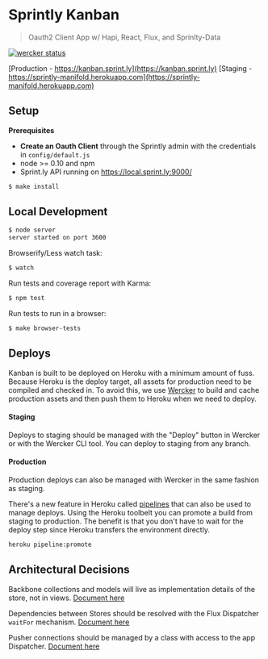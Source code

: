 # Sprintly Kanban

> Oauth2 Client App w/ Hapi, React, Flux, and Sprinlty-Data

[![wercker status](https://app.wercker.com/status/01a6dce093261e014308a7e7af9fd5c7/m/master "wercker status")](https://app.wercker.com/project/bykey/01a6dce093261e014308a7e7af9fd5c7)

[Production - https://kanban.sprint.ly](https://kanban.sprint.ly)
[Staging - https://sprintly-manifold.herokuapp.com](https://sprintly-manifold.herokuapp.com)

## Setup

**Prerequisites**

* **Create an Oauth Client** through the Sprintly admin with the credentials
in `config/default.js`
* node >= 0.10 and npm
* Sprint.ly API running on https://local.sprint.ly:9000/

```bash
$ make install
```

## Local Development

```bash
$ node server
server started on port 3600
```

Browserify/Less watch task:

```bash
$ watch
```

Run tests and coverage report with Karma:

```bash
$ npm test
```

Run tests to run in a browser:

```bash
$ make browser-tests
```

## Deploys

Kanban is built to be deployed on Heroku with a minimum amount of fuss. Because
Heroku is the deploy target, all assets for production need to be compiled and
checked in. To avoid this, we use
[Wercker](https://app.wercker.com/project/bykey/01a6dce093261e014308a7e7af9fd5c7)
to build and cache production assets and then push them to Heroku when we need
to deploy.

#### Staging

Deploys to staging should be managed with the "Deploy" button in Wercker or
with the Wercker CLI tool. You can deploy to staging from any branch.

#### Production

Production deploys can also be managed with Wercker in the same fashion as
staging.

There's a new feature in Heroku called
[pipelines](https://devcenter.heroku.com/articles/labs-pipelines) that can also
be used to manage deploys. Using the Heroku toolbelt you can promote a build
from staging to production. The benefit is that you don't have to wait for the
deploy step since Heroku transfers the environment directly.

```bash
heroku pipeline:promote
```

## Architectural Decisions

Backbone collections and models will live as implementation details of the store, not in views. [Document here](https://docs.google.com/a/quickleft.com/document/d/128zIqfwTGUDdFF38nH-CD4IHVNFkbiZqoDGN8p-rmbw/edit#heading=h.1491m6n30hmq)

Dependencies between Stores should be resolved with the Flux Dispatcher `waitFor` mechanism. [Document here](https://docs.google.com/a/quickleft.com/document/d/1zUSyoRTvRBleuU2FTvnnRqhaS-tcM1ACcabqahiOkMk/edit)

Pusher connections should be managed by a class with access to the app Dispatcher. [Document here](https://docs.google.com/a/quickleft.com/document/d/17bfOLwwM1avXcr7u3qMZPfJt1pMOv1r3VaLUiejbME4/edit)
